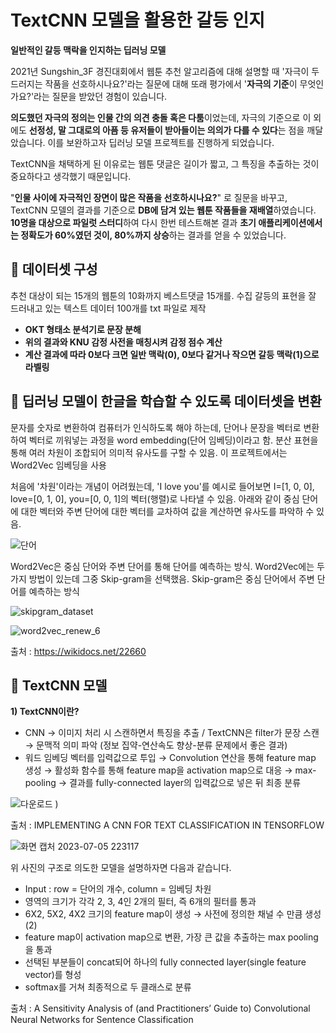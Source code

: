 # TextCNN 모델을 활용한 갈등 인지
**일반적인 갈등 맥락을 인지하는 딥러닝 모델**

2021년 Sungshin_3F 경진대회에서 웹툰 추천 알고리즘에 대해 설명할 때
'자극이 두드러지는 작품을 선호하시나요?'라는 질문에 대해 또래 평가에서
'**자극의 기준**이 무엇인가요?'라는 질문을 받았던 경험이 있습니다.

**의도했던 자극의 정의는 인물 간의 의견 충돌 혹은 다툼**이었는데,
자극의 기준으로 이 외에도 **선정성, 말 그대로의 아픔 등 유저들이 받아들이는 의의가 다를 수 있다**는 점을 깨달았습니다. 이를 보완하고자 딥러닝 모델 프로젝트를 진행하게 되었습니다.

TextCNN을 채택하게 된 이유로는 웹툰 댓글은 길이가 짧고, 그 특징을 추출하는 것이 중요하다고 생각했기 때문입니다.

"**인물 사이에 자극적인 장면이 많은 작품을 선호하시나요?**"
로 질문을 바꾸고, TextCNN 모델의 결과를 기준으로 **DB에 담겨 있는 웹툰 작품들을 재배열**하였습니다. **10명을 대상으로 파일럿 스터디**하여 다시 한번 테스트해본 결과 **초기 애플리케이션에서는 정확도가 60%였던 것이, 80%까지 상승**하는 결과를 얻을 수 있었습니다.

## 📌 데이터셋 구성

추천 대상이 되는 15개의 웹툰의 10화까지 베스트댓글 15개를. 수집 갈등의 표현을 잘 드러내고 있는 텍스트 데이터 100개를 txt 파일로 제작

- **OKT 형태소 분석기로 문장 분해**
- **위의 결과와 KNU 감정 사전을 매칭시켜 감정 점수 계산**
- **계산 결과에 따라 0보다 크면 일반 맥락(0), 0보다 같거나 작으면 갈등 맥락(1)으로 라벨링**

## 📌 딥러닝 모델이 한글을 학습할 수 있도록 데이터셋을 변환
문자를 숫자로 변환하여 컴퓨터가 인식하도록 해야 하는데, 단어나 문장을 벡터로 변환하여 벡터로 끼워넣는 과정을 word embedding(단어 임베딩)이라고 함. 분산 표현을 통해 여러 차원이 조합되어 의미적 유사도를 구할 수 있음.
이 프로젝트에서는 Word2Vec 임베딩을 사용

처음에 '차원'이라는 개념이 어려웠는데, 'I love you'를 예시로 들어보면 I=[1, 0, 0], love=[0, 1, 0], you=[0, 0, 1]의 벡터(행렬)로 나타낼 수 있음. 아래와 같이 중심 단어에 대한 벡터와 주변 단어에 대한 벡터를 교차하여 값을 계산하면 유사도를 파악하 수 있음.

![단어](https://github.com/SemiKwon/TextCNN/assets/76101347/00ba00db-ad49-47a5-83a3-22cb80c315ef)

Word2Vec은 중심 단어와 주변 단어를 통해 단어를 예측하는 방식. Word2Vec에는 두 가지 방법이 있는데 그중 Skip-gram을 선택했음. Skip-gram은 중심 단어에서 주변 단어를 예측하는 방식

![skipgram_dataset](https://github.com/SemiKwon/TextCNN/assets/76101347/4b5fc202-11cc-46f6-867f-9f3ecb5060a0)

![word2vec_renew_6](https://github.com/SemiKwon/TextCNN/assets/76101347/16e929a4-2c67-4acc-802b-f60d46418cf1)

출처 : https://wikidocs.net/22660

## 📌 TextCNN 모델

**1) TextCNN이란?**
* CNN → 이미지 처리 시 스캔하면서 특징을 추출 / TextCNN은 filter가 문장 스캔 → 문맥적 의미 파악 (정보 집약-연산속도 향상-분류 문제에서 좋은 결과) 
* 워드 임베딩 벡터를 입력값으로 투입 → Convolution 연산을 통해 feature map 생성 → 활성화 함수를 통해 feature map을 activation map으로 대응 → max-pooling → 결과를 fully-connected layer의 입력값으로 넣은 뒤 최종 분류

![다운로드](https://github.com/SemiKwon/TextCNN/assets/76101347/8af3323a-5f1f-4c8f-aaf5-2c5d088a5a8d)
)

출처 : IMPLEMENTING A CNN FOR TEXT CLASSIFICATION IN TENSORFLOW

![화면 캡처 2023-07-05 223117](https://github.com/SemiKwon/TextCNN/assets/76101347/68727ecb-61a9-4ebe-91b3-b56a66ea19f2)

위 사진의 구조로 의도한 모델을 설명하자면 다음과 같습니다.

* Input : row = 단어의 개수, column = 임베딩 차원
* 영역의 크기가 각각 2, 3, 4인 2개의 필터, 즉 6개의 필터를 통과
* 6X2, 5X2, 4X2 크기의 feature map이 생성 → 사전에 정의한 채널 수 만큼 생성(2)
* feature map이 activation map으로 변환, 가장 큰 값을 추출하는 max pooling을 통과
* 선택된 부분들이 concat되어 하나의 fully connected layer(single feature vector)를 형성
* softmax를 거쳐 최종적으로 두 클래스로 분류

출처 :  A Sensitivity Analysis of (and Practitioners’ Guide to) Convolutional Neural Networks for Sentence Classification 
